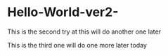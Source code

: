 # Hello-World-ver2-

This is the second try at this will do another one later

This is the third one will do one more later today

